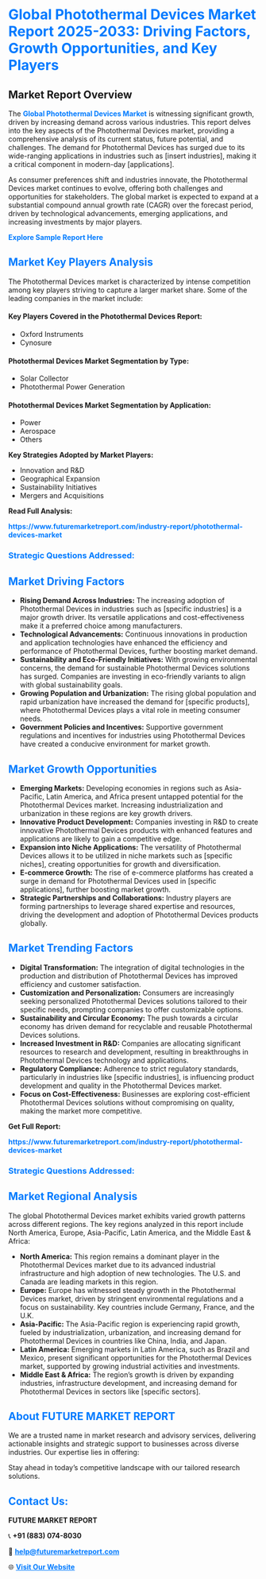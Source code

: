 <h1 style="color: #007BFF;">Global Photothermal Devices Market Report 2025-2033: Driving Factors, Growth Opportunities, and Key Players</h1>

<section id="overview">
<h2>Market Report Overview</h2>
<p>The <a href="https://www.futuremarketreport.com/industry-report/photothermal-devices-market" style="color: #007BFF; text-decoration: none;"><strong>Global Photothermal Devices Market</strong></a> is witnessing significant growth, driven by increasing demand across various industries. This report delves into the key aspects of the Photothermal Devices market, providing a comprehensive analysis of its current status, future potential, and challenges. The demand for Photothermal Devices has surged due to its wide-ranging applications in industries such as [insert industries], making it a critical component in modern-day [applications].</p>
<p>As consumer preferences shift and industries innovate, the Photothermal Devices market continues to evolve, offering both challenges and opportunities for stakeholders. The global market is expected to expand at a substantial compound annual growth rate (CAGR) over the forecast period, driven by technological advancements, emerging applications, and increasing investments by major players.</p>
</section>

<section id="overview">
<p><a href="https://www.futuremarketreport.com/request-sample/reportId=84002" style="color: #007BFF; text-decoration: none;"><strong>Explore Sample Report Here</strong></a></p>
</section>

<section id="key-players">
<h2 style="color: #007BFF;">Market Key Players Analysis</h2>
<p>The Photothermal Devices market is characterized by intense competition among key players striving to capture a larger market share. Some of the leading companies in the market include:</p>
<h4>Key Players Covered in the Photothermal Devices Report:</h4>
<ul><li>Oxford Instruments</li><li>Cynosure</li></ul>
<h4>Photothermal Devices Market Segmentation by Type:</h4>
<ul><li>Solar Collector</li><li>Photothermal Power Generation</li></ul>

<h4>Photothermal Devices Market Segmentation by Application:</h4>
<ul><li>Power</li><li>Aerospace</li><li>Others</li></ul>
<p><strong>Key Strategies Adopted by Market Players:</strong></p>
<ul>
<li>Innovation and R&D</li>
<li>Geographical Expansion</li>
<li>Sustainability Initiatives</li>
<li>Mergers and Acquisitions</li>
</ul>
</section>

<section>
<p><strong>Read Full Analysis: </strong></p><a href="https://www.futuremarketreport.com/industry-report/photothermal-devices-market" style="color: #007BFF; text-decoration: none;"><strong>https://www.futuremarketreport.com/industry-report/photothermal-devices-market</strong></a>
<h3 style="color: #007BFF;">Strategic Questions Addressed:</h3>
</section>

<section id="driving-factors">
<h2 style="color: #007BFF;">Market Driving Factors</h2>
<ul>
<li><strong>Rising Demand Across Industries:</strong> The increasing adoption of Photothermal Devices in industries such as [specific industries] is a major growth driver. Its versatile applications and cost-effectiveness make it a preferred choice among manufacturers.</li>
<li><strong>Technological Advancements:</strong> Continuous innovations in production and application technologies have enhanced the efficiency and performance of Photothermal Devices, further boosting market demand.</li>
<li><strong>Sustainability and Eco-Friendly Initiatives:</strong> With growing environmental concerns, the demand for sustainable Photothermal Devices solutions has surged. Companies are investing in eco-friendly variants to align with global sustainability goals.</li>
<li><strong>Growing Population and Urbanization:</strong> The rising global population and rapid urbanization have increased the demand for [specific products], where Photothermal Devices plays a vital role in meeting consumer needs.</li>
<li><strong>Government Policies and Incentives:</strong> Supportive government regulations and incentives for industries using Photothermal Devices have created a conducive environment for market growth.</li>
</ul>
</section>

<section id="growth-opportunities">
<h2 style="color: #007BFF;">Market Growth Opportunities</h2>
<ul>
<li><strong>Emerging Markets:</strong> Developing economies in regions such as Asia-Pacific, Latin America, and Africa present untapped potential for the Photothermal Devices market. Increasing industrialization and urbanization in these regions are key growth drivers.</li>
<li><strong>Innovative Product Development:</strong> Companies investing in R&D to create innovative Photothermal Devices products with enhanced features and applications are likely to gain a competitive edge.</li>
<li><strong>Expansion into Niche Applications:</strong> The versatility of Photothermal Devices allows it to be utilized in niche markets such as [specific niches], creating opportunities for growth and diversification.</li>
<li><strong>E-commerce Growth:</strong> The rise of e-commerce platforms has created a surge in demand for Photothermal Devices used in [specific applications], further boosting market growth.</li>
<li><strong>Strategic Partnerships and Collaborations:</strong> Industry players are forming partnerships to leverage shared expertise and resources, driving the development and adoption of Photothermal Devices products globally.</li>
</ul>
</section>

<section id="trending-factors">
<h2 style="color: #007BFF;">Market Trending Factors</h2>
<ul>
<li><strong>Digital Transformation:</strong> The integration of digital technologies in the production and distribution of Photothermal Devices has improved efficiency and customer satisfaction.</li>
<li><strong>Customization and Personalization:</strong> Consumers are increasingly seeking personalized Photothermal Devices solutions tailored to their specific needs, prompting companies to offer customizable options.</li>
<li><strong>Sustainability and Circular Economy:</strong> The push towards a circular economy has driven demand for recyclable and reusable Photothermal Devices solutions.</li>
<li><strong>Increased Investment in R&D:</strong> Companies are allocating significant resources to research and development, resulting in breakthroughs in Photothermal Devices technology and applications.</li>
<li><strong>Regulatory Compliance:</strong> Adherence to strict regulatory standards, particularly in industries like [specific industries], is influencing product development and quality in the Photothermal Devices market.</li>
<li><strong>Focus on Cost-Effectiveness:</strong> Businesses are exploring cost-efficient Photothermal Devices solutions without compromising on quality, making the market more competitive.</li>
</ul>
</section>

<section>
<p><strong>Get Full Report: </strong></p><a href="https://www.futuremarketreport.com/industry-report/photothermal-devices-market" style="color: #007BFF; text-decoration: none;"><strong>https://www.futuremarketreport.com/industry-report/photothermal-devices-market</strong></a>
<h3 style="color: #007BFF;">Strategic Questions Addressed:</h3>
</section>


<section id="regional-analysis">
<h2 style="color: #007BFF;">Market Regional Analysis</h2>
<p>The global Photothermal Devices market exhibits varied growth patterns across different regions. The key regions analyzed in this report include North America, Europe, Asia-Pacific, Latin America, and the Middle East & Africa:</p>
<ul>
<li><strong>North America:</strong> This region remains a dominant player in the Photothermal Devices market due to its advanced industrial infrastructure and high adoption of new technologies. The U.S. and Canada are leading markets in this region.</li>
<li><strong>Europe:</strong> Europe has witnessed steady growth in the Photothermal Devices market, driven by stringent environmental regulations and a focus on sustainability. Key countries include Germany, France, and the U.K.</li>
<li><strong>Asia-Pacific:</strong> The Asia-Pacific region is experiencing rapid growth, fueled by industrialization, urbanization, and increasing demand for Photothermal Devices in countries like China, India, and Japan.</li>
<li><strong>Latin America:</strong> Emerging markets in Latin America, such as Brazil and Mexico, present significant opportunities for the Photothermal Devices market, supported by growing industrial activities and investments.</li>
<li><strong>Middle East & Africa:</strong> The region’s growth is driven by expanding industries, infrastructure development, and increasing demand for Photothermal Devices in sectors like [specific sectors].</li>
</ul>
</section>

<footer>
<h2 style="color: #007BFF;">About FUTURE MARKET REPORT</h2>
<p>We are a trusted name in market research and advisory services, delivering actionable insights and strategic support to businesses across diverse industries. Our expertise lies in offering:</p>

<p>Stay ahead in today’s competitive landscape with our tailored research solutions.</p>

<h2 style="color: #007BFF;">Contact Us:</h2>
<p><strong>FUTURE MARKET REPORT</strong></p>
<p>📞 <strong>+91 (883) 074-8030</strong></p>
<p>📧 <strong><a href="mailto:help@futuremarketreport.com" style="color: #007BFF;">help@futuremarketreport.com</a></strong></p>
<p>🌐 <strong><a href="https://www.futuremarketreport.com/" style="color: #007BFF;">Visit Our Website</a></strong></p>
</footer>